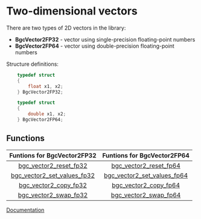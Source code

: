 # Two-dimensional vectors

There are two types of 2D vectors in the library:
- **BgcVector2FP32** - vector using single-precision floating-point numbers
- **BgcVector2FP64** - vector using double-precision floating-point numbers

Structure definitions:

```c
    typedef struct
    {
        float x1, x2;
    } BgcVector2FP32;

    typedef struct
    {
        double x1, x2;
    } BgcVector2FP64;
```

## Functions

| Funtions for BgcVector2FP32                                   | Funtions for BgcVector2FP64                                   |
|:-------------------------------------------------------------:|:-------------------------------------------------------------:|
| [bgc_vector2_reset_fp32](vector2/reset-eng.md)                | [bgc_vector2_reset_fp64](vector2/reset-eng.md)                |
| [bgc_vector2_set_values_fp32](vector2/set-values-eng.md)      | [bgc_vector2_set_values_fp64](vector2/set-values-eng.md)      |
| [bgc_vector2_copy_fp32](vector2/copy-eng.md)                  | [bgc_vector2_copy_fp64](vector2/copy-eng.md)                  |
| [bgc_vector2_swap_fp32](vector2/swap-eng.md)                  | [bgc_vector2_swap_fp64](vector2/swap-eng.md)                  |


[Documentation](intro-eng.md)
